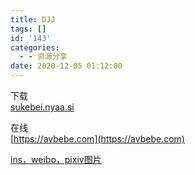 ```yaml
---
title: DJJ
tags: []
id: '143'
categories:
  - - 资源分享
date: 2020-12-05 01:12:00
---
```


下载  
[sukebei.nyaa.si](http://sukebei.nyaa.si)

在线  
[https://avbebe.com](https://avbebe.com)

[ins，weibo，pixiv图片](https://file.btu.pp.ua/?instagram)